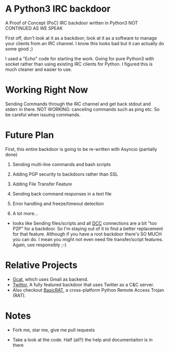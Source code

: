 # A Python3 IRC backdoor
A Proof of Concept (PoC) IRC backdoor written in Python3
NOT CONTINUED AS WE SPEAK

First off, don't look at it as a backdoor; look at it as a software to manage your clients from an IRC channel. I know this looks bad but it can actually do some good ;)

I used a "Echo" code for starting the work. Going for pure Python3 with socket rather than using existing IRC clients for Python. I figured this is much cleaner and easier to use.

# Working Right Now

Sending Commands through the IRC channel and get back stdout and stderr in there. 
NOT WORKING: canceling commands such as ping etc. So be careful when issuing commands.

# Future Plan

First, this entire backdoor is going to be re-written with Asyncio (partially done)

1) Sending multi-line commands and bash scripts

2) Adding PGP security to backdoors rather than SSL

3) Adding File Transfer Feature

4) Sending back command responses in a text file

5) Error handling and freeze/timeout detection

5) A lot more... 

* looks like Sending files/scripts and all [DCC](https://en.wikipedia.org/wiki/Direct_Client-to-Client) connections are a bit "too P2P" for a backdoor. So I'm staying out of it to find a better replacement for that feature. Although if you have a root backdoor there's SO MUCH you can do. I mean you might not even need file transfer/script features. Again, use responsibly ;-)

# Relative Projects

* [Gcat](https://github.com/byt3bl33d3r/gcat), which uses Gmail as backend.
* [Twittor](https://github.com/PaulSec/twittor), A fully featured backdoor that uses Twitter as a C&C server.
* Also checkout [BasicRAT](https://github.com/vesche/basicRAT), a cross-platform Python Remote Access Trojan (RAT).

# Notes

* Fork me, star me, give me pull requests

* Take a look at the code. Half (all?) the help and documentaiton is in there
